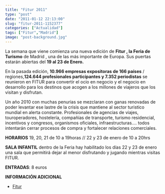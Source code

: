 ```yaml
---
title: "Fitur 2011"
type: "post"
date: "2011-01-12 22:13:00"
slug: "fitur-2011-1152377"
categories: ["Actualidad"]
tags: ["Fitur","Madrid"]
image: "post-background.jpg"
---
```


La semana que viene comienza una nueva edición de **Fitur , la Feria de Turismo** de Madrid , una de las más importante de Europa. Sus puertas estarán abiertas del **19 al 23 de Enero.**

En la pasada edición, **10.966 empresas expositoras de 166 países** / regiones,**124.644 profesionales participantes y 7.352 periodistas** se reunieron en FITUR para convertir el ocio en negocio y el negocio en desarrollo para los destinos que acogen a los millones de viajeros que los visitan y disfrutan.

Un año 2010 con muchas penurias se mezclaran con ganas renovadas de poder levantar ese lastre de la crisis que mantiene al sector turistico mundial en alerta constante. Profesionales de agencias de viajes, touroperadores, hostelería, compañías de transporte, turismo residencial, incentivos y congresos, organismos oficiales, infraestructuras.... todos intentarán cerrar procesos de compra y fortalecer relaciones comerciales.

**HORARIOS** 19, 20, 21 de 10 a 19horas // 22 y 23 de enero de 10 a 20hrs

**SALA INFANTIL** dentro de la Feria hay habilitado los días 22 y 23 de enero una sala que permitirá dejar al menor disfrutando y jugando mientras visitas FITUR.

**ENTRADAS**: 8 euros

**INFORMACIÓN ADICIONAL**

- [Fitur](http://www.ifema.es/ferias/fitur/default.html)